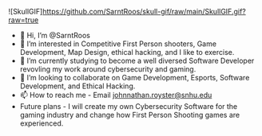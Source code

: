 ![SkullGIF]https://github.com/SarntRoos/skull-gif/raw/main/SkullGIF.gif?raw=true


- 👋 Hi, I’m @SarntRoos
- 👀 I’m interested in Competitive First Person shooters, Game Development, Map Design, ethical hacking, and I like to exercise.
- 🌱 I’m currently studying to become a well diversed Software Developer revovling my work around cybersecurity and gaming.
- 💞️ I’m looking to collaborate on Game Development, Esports, Software Development, and Ethical Hacking.
- 📫 How to reach me - Email johnnathan.royster@snhu.edu
- Future plans - I will create my own Cybersecurity Software for the gaming industry and change how First Person Shooting games are experienced.  

<!---
SarntRoos/SarntRoos is a ✨ special ✨ repository because its `README.md` (this file) appears on your GitHub profile.
You can click the Preview link to take a look at your changes.
--->
